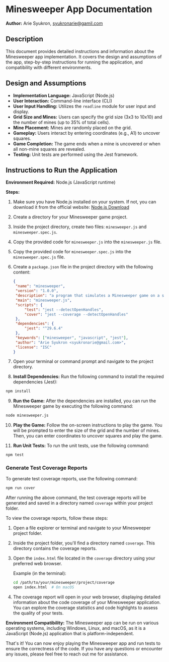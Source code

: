 # Minesweeper App Documentation

**Author:** Arie Syukron, <syukronarie@gamil.com>

## Description

This document provides detailed instructions and information about the Minesweeper app implementation. It covers the design and assumptions of the app, step-by-step instructions for running the application, and compatibility with different environments.

## Design and Assumptions

- **Implementation Language:** JavaScript (Node.js)
- **User Interaction:** Command-line interface (CLI)
- **User Input Handling:** Utilizes the `readline` module for user input and display.
- **Grid Size and Mines:** Users can specify the grid size (3x3 to 10x10) and the number of mines (up to 35% of total cells).
- **Mine Placement:** Mines are randomly placed on the grid.
- **Gameplay:** Users interact by entering coordinates (e.g., A1) to uncover squares.
- **Game Completion:** The game ends when a mine is uncovered or when all non-mine squares are revealed.
- **Testing:** Unit tests are performed using the Jest framework.

## Instructions to Run the Application

**Environment Required:** Node.js (JavaScript runtime)

**Steps:**

1. Make sure you have Node.js installed on your system. If not, you can download it from the official website: [Node.js Download](https://nodejs.org/)

2. Create a directory for your Minesweeper game project.

3. Inside the project directory, create two files: `minesweeper.js` and `minesweeper.spec.js`.

4. Copy the provided code for `minesweeper.js` into the `minesweeper.js` file.

5. Copy the provided code for `minesweeper.spec.js` into the `minesweeper.spec.js` file.

6. Create a `package.json` file in the project directory with the following content:

   ```json
   {
   	"name": "minesweeper",
   	"version": "1.0.0",
   	"description": "a program that simulates a Minesweeper game on a square grid",
   	"main": "minesweeper.js",
   	"scripts": {
   		"test": "jest --detectOpenHandles",
   		"cover": "jest --coverage --detectOpenHandles"
   	},
   	"dependencies": {
   		"jest": "^29.6.4"
   	},
   	"keywords": ["minesweeper", "javascript", "jest"],
   	"author": "Arie Syukron <syukronarie@gmail.com>",
   	"license": "ISC"
   }
   ```

7. Open your terminal or command prompt and navigate to the project directory.

8. **Install Dependencies:** Run the following command to install the required dependencies (Jest):

```bash
npm install
```

9. **Run the Game:** After the dependencies are installed, you can run the Minesweeper game by executing the following command:

```bash
node minesweeper.js
```

10. **Play the Game:** Follow the on-screen instructions to play the game. You will be prompted to enter the size of the grid and the number of mines. Then, you can enter coordinates to uncover squares and play the game.

11. **Run Unit Tests:** To run the unit tests, use the following command:

```bash
npm test
```

### Generate Test Coverage Reports

To generate test coverage reports, use the following command:

```bash
npm run cover
```

After running the above command, the test coverage reports will be generated and saved in a directory named `coverage` within your project folder.

To view the coverage reports, follow these steps:

1. Open a file explorer or terminal and navigate to your Minesweeper project folder.

2. Inside the project folder, you'll find a directory named `coverage`. This directory contains the coverage reports.

3. Open the `index.html` file located in the `coverage` directory using your preferred web browser.

   Example (in the terminal):

   ```bash
   cd /path/to/your/minesweeper/project/coverage
   open index.html  # On macOS
   ```

4. The coverage report will open in your web browser, displaying detailed information about the code coverage of your Minesweeper application. You can explore the coverage statistics and code highlights to assess the quality of your tests.

**Environment Compatibility:** The Minesweeper app can be run on various operating systems, including Windows, Linux, and macOS, as it is a JavaScript (Node.js) application that is platform-independent.

That's it! You can now enjoy playing the Minesweeper app and run tests to ensure the correctness of the code. If you have any questions or encounter any issues, please feel free to reach out me for assistance.

